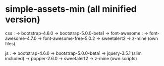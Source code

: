 # simple-assets-min (all minified version)

css :
  -> bootstrap-4.6.0
  -> bootstrap-5.0.0-beta1
  -> font-awesome :
    -> font-awesome-4.7.0
    -> font-awesome-free-5.0.2
  -> sweetalert2
  -> z-mine (own files)
  
js :
  -> bootstrap-4.6.0
  -> bootstrap-5.0.0-beta1
  -> jquery-3.5.1 (slim included)
  -> popper-2.6.0
  -> sweetalert2
  -> z-mine (own scripts)
